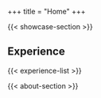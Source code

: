 +++
title =  "Home"
+++


{{< showcase-section >}}

## Experience
{{< experience-list >}}
 
{{< about-section >}}
